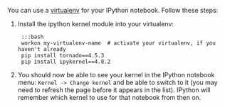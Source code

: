 
<!--
.. title: Using a virtualenv in an IPython notebook
.. slug: IPythonNotebookVirtualenvs
.. date: 2015-09-24 14:35:28 UTC+01:00
.. tags:
.. category:
.. link:
.. description:
.. type: text
-->

<!--
NOTE: this help page should mirror FT #5065.  If you change it, change the test.
-->


You can use a [virtualenv](/pages/VirtualenvsExplained) for your IPython notebook.
Follow these steps:

1. Install the ipython kernel module into your virtualenv:

        :::bash
        workon my-virtualenv-name  # activate your virtualenv, if you haven't already
        pip install tornado==4.5.3
        pip install ipykernel==4.8.2

2. You should now be able to see your kernel in the IPython notebook menu:
   `Kernel -> Change kernel` and be able to switch to it (you may need to
   refresh the page before it appears in the list). IPython will remember
   which kernel to use for that notebook from then on.
